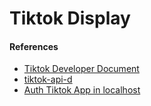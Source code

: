 # Tiktok Display

#### References
- [Tiktok Developer Document](https://developers.tiktok.com/doc/display-api-get-started/)
- [tiktok-api-d](https://www.npmjs.com/package/@tobyg74/tiktok-api-dl)
- [Auth Tiktok App in localhost](https://stackoverflow.com/questions/71864245/having-trouble-implementing-tiktoks-login-kit-on-localhost)